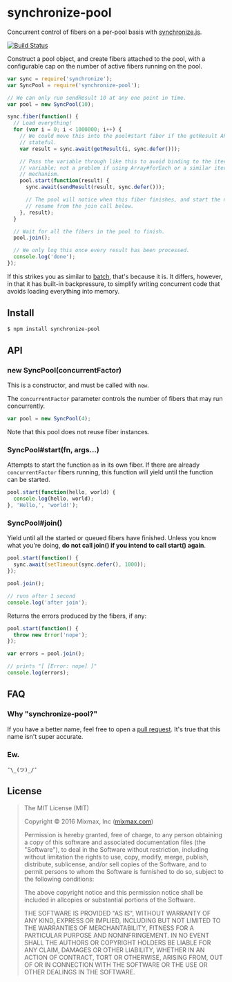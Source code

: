 synchronize-pool
================

Concurrent control of fibers on a per-pool basis with [synchronize.js](http://alexeypetrushin.github.io/synchronize/docs/index.html).

[![Build Status](https://travis-ci.org/mixmaxhq/synchronize-pool.svg?branch=master)](https://travis-ci.org/mixmaxhq/synchronize-pool)

Construct a pool object, and create fibers attached to the pool, with a
configurable cap on the number of active fibers running on the pool.

```js
var sync = require('synchronize');
var SyncPool = require('synchronize-pool');

// We can only run sendResult 10 at any one point in time.
var pool = new SyncPool(10);

sync.fiber(function() {
  // Load everything!
  for (var i = 0; i < 1000000; i++) {
    // We could move this into the pool#start fiber if the getResult API isn't
    // stateful.
    var result = sync.await(getResult(i, sync.defer()));

    // Pass the variable through like this to avoid binding to the iterating
    // variable; not a problem if using Array#forEach or a similar iterator
    // mechanism.
    pool.start(function(result) {
      sync.await(sendResult(result, sync.defer()));

      // The pool will notice when this fiber finishes, and start the next - or
      // resume from the join call below.
    }, result);
  }

  // Wait for all the fibers in the pool to finish.
  pool.join();

  // We only log this once every result has been processed.
  console.log('done');
});
```

If this strikes you as similar to
[batch](https://github.com/visionmedia/batch/), that's because it is. It
differs, however, in that it has built-in backpressure, to simplify writing
concurrent code that avoids loading everything into memory.

Install
-------

```sh
$ npm install synchronize-pool
```

API
---

### new SyncPool(concurrentFactor)

This is a constructor, and must be called with `new`.

The `concurrentFactor` parameter controls the number of fibers that may run
concurrently.

```js
var pool = new SyncPool(4);
```

Note that this pool does not reuse fiber instances.

### SyncPool#start(fn, args...)

Attempts to start the function as in its own fiber. If there are already
`concurrentFactor` fibers running, this function will yield until the function
can be started.

```js
pool.start(function(hello, world) {
  console.log(hello, world);
}, 'Hello,', 'world!');
```

### SyncPool#join()

Yield until all the started or queued fibers have finished. Unless you know what
you're doing, **do not call join() if you intend to call start() again**.

```js
pool.start(function() {
  sync.await(setTimeout(sync.defer(), 1000));
});

pool.join();

// runs after 1 second
console.log('after join');
```

Returns the errors produced by the fibers, if any:

```js
pool.start(function() {
  throw new Error('nope');
});

var errors = pool.join();

// prints "[ [Error: nope] ]"
console.log(errors);
```

FAQ
---

### Why "synchronize-pool?"

If you have a better name, feel free to open a [pull
request](https://github.com/mixmaxhq/synchronize-pool/pulls). It's true that
this name isn't super accurate.

### Ew.

`¯\_(ツ)_/¯`

License
-------

> The MIT License (MIT)
>
> Copyright &copy; 2016 Mixmax, Inc ([mixmax.com](https://mixmax.com))
>
> Permission is hereby granted, free of charge, to any person obtaining a copy of this software and associated documentation files (the "Software"), to deal in the Software without restriction, including without limitation the rights to use, copy, modify, merge, publish, distribute, sublicense, and/or sell copies of the Software, and to permit persons to whom the Software is furnished to do so, subject to the following conditions:
>
> The above copyright notice and this permission notice shall be included in allcopies or substantial portions of the Software.
>
> THE SOFTWARE IS PROVIDED "AS IS", WITHOUT WARRANTY OF ANY KIND, EXPRESS OR IMPLIED, INCLUDING BUT NOT LIMITED TO THE WARRANTIES OF MERCHANTABILITY, FITNESS FOR A PARTICULAR PURPOSE AND NONINFRINGEMENT. IN NO EVENT SHALL THE AUTHORS OR COPYRIGHT HOLDERS BE LIABLE FOR ANY CLAIM, DAMAGES OR OTHER LIABILITY, WHETHER IN AN ACTION OF CONTRACT, TORT OR OTHERWISE, ARISING FROM, OUT OF OR IN CONNECTION WITH THE SOFTWARE OR THE USE OR OTHER DEALINGS IN THE SOFTWARE.
